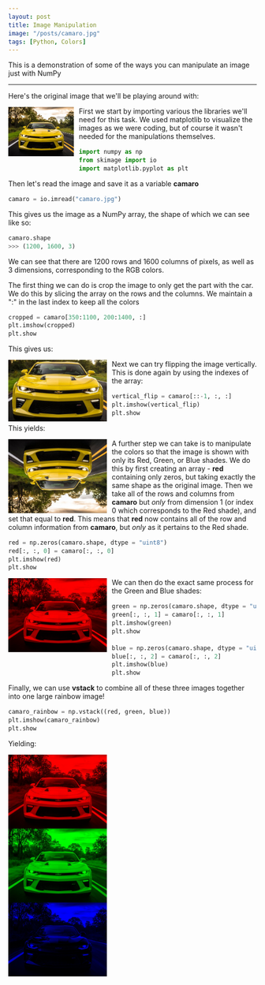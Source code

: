 ```yaml
---
layout: post
title: Image Manipulation
image: "/posts/camaro.jpg"
tags: [Python, Colors]
---
```


This is a demonstration of some of the ways you can manipulate an image just with NumPy

---

Here's the original image that we'll be playing around with:

<img src="/img/posts/camaro.jpg"
    height="100"
    style="float: left; margin-right: 10px;" />
    
First we start by importing various the libraries we'll need for this task. We used matplotlib to visualize the images as we were coding, but of course it wasn't needed for the manipulations themselves.

```python
import numpy as np
from skimage import io
import matplotlib.pyplot as plt
```
Then let's read the image and save it as a variable **camaro**

```python
camaro = io.imread("camaro.jpg")
```
This gives us the image as a NumPy array, the shape of which we can see like so:

```python
camaro.shape
>>> (1200, 1600, 3)
```
We can see that there are 1200 rows and 1600 columns of pixels, as well as 3 dimensions, corresponding to the RGB colors.

The first thing we can do is crop the image to only get the part with the car. We do this by slicing the array on the rows and the columns.
We maintain a ":" in the last index to keep all the colors

```python
cropped = camaro[350:1100, 200:1400, :]
plt.imshow(cropped)
plt.show
```
This gives us:

<img src="/img/posts/camaro_cropped.jpg"
    width="200"
    style="float: left; margin-right: 10px;" />

Next we can try flipping the image vertically. This is done again by using the indexes of the array:

```python
vertical_flip = camaro[::-1, :, :]
plt.imshow(vertical_flip)
plt.show
```
This yields:

<img src="/img/posts/camaro_vertical_flip.jpg"
    width="200"
    style="float: left; margin-right: 10px;" />

A further step we can take is to manipulate the colors so that the image is shown with only its Red, Green, or Blue shades.
We do this by first creating an array - **red** containing only zeros, but taking exactly the same shape as the original image.
Then we take all of the rows and columns from **camaro** but *only* from dimension 1 (or index 0 which corresponds to the Red shade), and set that equal to **red**.
This means that **red** now contains all of the row and column information from **camaro**, but *only* as it pertains to the Red shade.

```python
red = np.zeros(camaro.shape, dtype = "uint8")
red[:, :, 0] = camaro[:, :, 0]
plt.imshow(red)
plt.show
```
<img src="/img/posts/camaro_red.jpg"
    width="200"
    style="float: left; margin-right: 10px;" />

We can then do the exact same process for the Green and Blue shades:
```python
green = np.zeros(camaro.shape, dtype = "uint8")
green[:, :, 1] = camaro[:, :, 1]
plt.imshow(green)
plt.show

blue = np.zeros(camaro.shape, dtype = "uint8")
blue[:, :, 2] = camaro[:, :, 2]
plt.imshow(blue)
plt.show
```

Finally, we can use **vstack** to combine all of these three images together into one large rainbow image!

```python
camaro_rainbow = np.vstack((red, green, blue))
plt.imshow(camaro_rainbow)
plt.show
```
Yielding: 

<img src="/img/posts/camaro_rainbow.jpg"
    width="200"
    style="float: left; margin-right: 10px;" />


